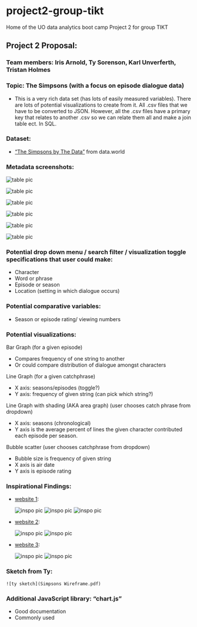 # project2-group-tikt
Home of the UO data analytics boot camp Project 2 for group TIKT

## Project 2 Proposal:

### Team members: Iris Arnold, Ty Sorenson, Karl Unverferth, Tristan Holmes

### Topic: The Simpsons (with a focus on episode dialogue data)
* This is a very rich data set (has lots of easily measured variables).     There are lots of potential visualizations to create from it. All .csv files that we have to be converted to JSON. However, all the .csv files have a primary key that relates to another .csv so we can relate them all and make a join table ect. In SQL.

### Dataset: 
* [“The Simpsons by The Data”](https://data.world/data-society/the-simpsons-by-the-data) from data.world 

### Metadata screenshots: 

![table pic](metadata_screenshots/img1.png)

![table pic](metadata_screenshots/img2.png)

![table pic](metadata_screenshots/img3.png)

![table pic](metadata_screenshots/img4.png)

![table pic](metadata_screenshots/img5.png)

![table pic](metadata_screenshots/img6.png)

### Potential drop down menu / search filter / visualization toggle specifications that user could make:
* Character
* Word or phrase 
* Episode or season
* Location (setting in which dialogue occurs) 

### Potential comparative variables: 
* Season or episode rating/ viewing numbers

### Potential visualizations:

Bar Graph (for a given episode)
* Compares frequency of one string to another
* Or could compare distribution of dialogue amongst characters 

Line Graph (for a given catchphrase) 
* X axis: seasons/episodes (toggle?)
* Y axis: frequency of given string (can pick which string?)

Line Graph with shading (AKA area graph) (user chooses catch phrase from dropdown)
* X axis: seasons (chronological)
* Y axis is the average percent of lines the given character contributed each episode per season.

Bubble scatter (user chooses catchphrase from dropdown)
* Bubble size is frequency of given string
* X axis is air date
* Y axis is episode rating 

### Inspirational Findings:

* [website 1](https://towardsdatascience.com/the-simpsons-meets-data-visualization-ef8ef0819d13):

    ![inspo pic](inspowebsite1/img1.png)
    ![inspo pic](inspowebsite1/img2.png)
    ![inspo pic](inspowebsite1/img3.png)

* [website 2](https://pudding.cool/2017/08/the-office/):

    ![inspo pic](inspowebsite2/img1.png)
    ![inspo pic](inspowebsite2/img2.png)

* [website 3](https://toddwschneider.com/posts/the-simpsons-by-the-data/):

    ![inspo pic](inspowebsite3/img1.png)
    ![inspo pic](inspowebsite3/img2.png)

### Sketch from Ty:

    ![ty sketch](Simpsons Wireframe.pdf)

### Additional JavaScript library: “chart.js”
* Good documentation
* Commonly used
